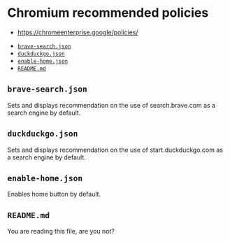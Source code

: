 # Chromium recommended policies

- https://chromeenterprise.google/policies/

<!-- editorconfig-checker-disable -->
<!-- prettier-ignore-start -->

<!-- START doctoc generated TOC please keep comment here to allow auto update -->
<!-- DON'T EDIT THIS SECTION, INSTEAD RE-RUN doctoc TO UPDATE -->

- [`brave-search.json`](#brave-searchjson)
- [`duckduckgo.json`](#duckduckgojson)
- [`enable-home.json`](#enable-homejson)
- [`README.md`](#readmemd)

<!-- END doctoc generated TOC please keep comment here to allow auto update -->

<!-- prettier-ignore-end -->
<!-- editorconfig-checker-enable -->

## `brave-search.json`

Sets and displays recommendation on the use of search.brave.com as a search engine by default.

## `duckduckgo.json`

Sets and displays recommendation on the use of start.duckduckgo.com as a search engine by default.

## `enable-home.json`

Enables home button by default.

## `README.md`

You are reading this file, are you not?
